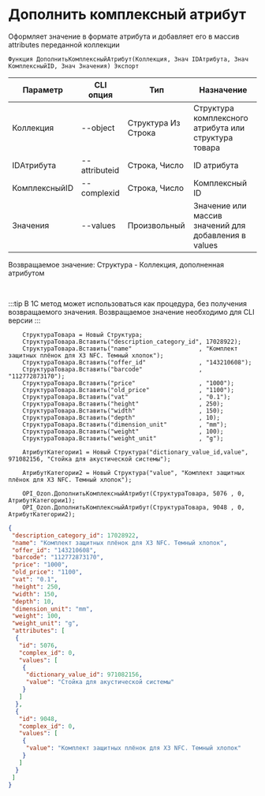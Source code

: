 ﻿---
sidebar_position: 26
---

# Дополнить комплексный атрибут
 Оформляет значение в формате атрибута и добавляет его в массив attributes переданной коллекции



`Функция ДополнитьКомплексныйАтрибут(Коллекция, Знач IDАтрибута, Знач КомплексныйID, Знач Значения) Экспорт`

  | Параметр | CLI опция | Тип | Назначение |
  |-|-|-|-|
  | Коллекция | --object | Структура Из Строка | Структура комплексного атрибута или структура товара |
  | IDАтрибута | --attributeid | Строка, Число | ID атрибута |
  | КомплексныйID | --complexid | Строка, Число | Комплексный ID |
  | Значения | --values | Произвольный | Значение или массив значений для добавления в values |

  
  Возвращаемое значение:   Структура - Коллекция, дополненная атрибутом

<br/>

:::tip
В 1С метод может использоваться как процедура, без получения возвращаемого значения. Возвращаемое значение необходимо для CLI версии
:::
<br/>


```bsl title="Пример кода"
    СтруктураТовара = Новый Структура;
    СтруктураТовара.Вставить("description_category_id", 17028922);
    СтруктураТовара.Вставить("name"                   , "Комплект защитных плёнок для X3 NFC. Темный хлопок");
    СтруктураТовара.Вставить("offer_id"               , "143210608");
    СтруктураТовара.Вставить("barcode"                , "112772873170");
    СтруктураТовара.Вставить("price"                  , "1000");
    СтруктураТовара.Вставить("old_price"              , "1100");
    СтруктураТовара.Вставить("vat"                    , "0.1");
    СтруктураТовара.Вставить("height"                 , 250);
    СтруктураТовара.Вставить("width"                  , 150);
    СтруктураТовара.Вставить("depth"                  , 10);
    СтруктураТовара.Вставить("dimension_unit"         , "mm");
    СтруктураТовара.Вставить("weight"                 , 100);
    СтруктураТовара.Вставить("weight_unit"            , "g");

    АтрибутКатегории1 = Новый Структура("dictionary_value_id,value", 971082156, "Стойка для акустической системы");

    АтрибутКатегории2 = Новый Структура("value", "Комплект защитных плёнок для X3 NFC. Темный хлопок");

    OPI_Ozon.ДополнитьКомплексныйАтрибут(СтруктураТовара, 5076 , 0, АтрибутКатегории1);
    OPI_Ozon.ДополнитьКомплексныйАтрибут(СтруктураТовара, 9048 , 0, АтрибутКатегории2);
```
    



```json title="Результат"
{
 "description_category_id": 17028922,
 "name": "Комплект защитных плёнок для X3 NFC. Темный хлопок",
 "offer_id": "143210608",
 "barcode": "112772873170",
 "price": "1000",
 "old_price": "1100",
 "vat": "0.1",
 "height": 250,
 "width": 150,
 "depth": 10,
 "dimension_unit": "mm",
 "weight": 100,
 "weight_unit": "g",
 "attributes": [
  {
   "id": 5076,
   "complex_id": 0,
   "values": [
    {
     "dictionary_value_id": 971082156,
     "value": "Стойка для акустической системы"
    }
   ]
  },
  {
   "id": 9048,
   "complex_id": 0,
   "values": [
    {
     "value": "Комплект защитных плёнок для X3 NFC. Темный хлопок"
    }
   ]
  }
 ]
}
```
